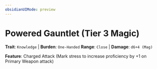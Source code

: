 ```yaml
---
obsidianUIMode: preview
---
```

# Powered Gauntlet (Tier 3 Magic)

**Trait**: `Knowledge` | **Burden**: `One-Handed`
**Range**: `Close` | **Damage**: `d6+4 (Mag)`

**Feature**: Charged Attack (Mark stress to increase proficiency by +1 on Primary Weapon attack)
